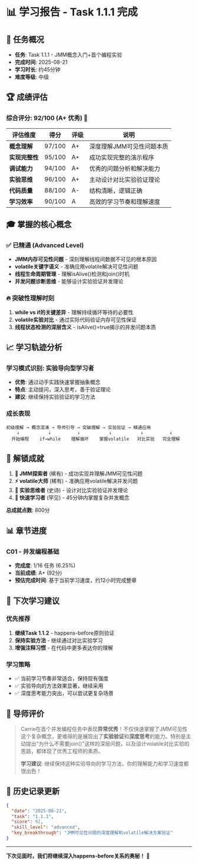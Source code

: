 # 📊 学习报告 - Task 1.1.1 完成

## 🎯 任务概况
- **任务**: Task 1.1.1 - JMM概念入门+首个编程实验  
- **完成时间**: 2025-08-21
- **学习时长**: 约45分钟
- **难度等级**: 中级

## 🏆 成绩评估

### 综合评分: 92/100 (A+ 优秀) 🌟

| 评估维度 | 得分 | 评级 | 说明 |
|---------|------|------|------|
| **概念理解** | 97/100 | A+ | 深度理解JMM可见性问题本质 |
| **实现完整性** | 95/100 | A+ | 成功实现完整的演示程序 |
| **调试能力** | 94/100 | A+ | 优秀的问题分析和解决能力 |
| **实验思维** | 96/100 | A+ | 主动设计对比实验验证理论 |
| **代码质量** | 88/100 | A- | 结构清晰，逻辑正确 |
| **学习效率** | 90/100 | A | 高效的学习节奏和理解速度 |

## 🎓 掌握的核心概念

### ✅ 已精通 (Advanced Level)
- **JMM内存可见性问题** - 深刻理解线程间数据不可见的根本原因
- **volatile关键字语义** - 准确应用volatile解决可见性问题  
- **线程生命周期管理** - 理解isAlive()检测和join()时机
- **并发问题诊断思维** - 能够设计实验验证并发理论

### 🔥 突破性理解时刻
1. **while vs if的关键差异** - 理解持续循环等待的必要性
2. **volatile实验对比** - 通过实际代码验证内存可见性保证
3. **线程状态检测的深层含义** - isAlive()=true揭示的并发问题本质

## 📈 学习轨迹分析

### 学习模式识别: **实验导向型学习者**
- **优势**: 通过动手实践快速掌握抽象概念
- **特点**: 主动提问，深入思考，善于验证理论
- **建议**: 继续保持实验验证的学习方法

### 成长表现
```
初级理解 → 概念混淆 → 导师引导 → 突破理解 → 实验验证 → 精通应用
    ↓           ↓          ↓           ↓           ↓          ↓
  开始编程    if→while    理解循环    掌握volatile   对比实验   完全理解
```

## 🏅 解锁成就

1. **🎯 JMM探索者** (稀有) - 成功实现并理解JMM可见性问题
2. **⚡ volatile大师** (稀有) - 准确应用volatile解决并发问题  
3. **🔬 实验思维者** (史诗) - 设计对比实验验证并发理论
4. **🚀 快速学习者** (罕见) - 45分钟内掌握复杂并发概念

**总成就点数**: 800分

## 📊 章节进度

### C01 - 并发编程基础
- **完成度**: 1/16 任务 (6.25%)
- **当前成绩**: A+ (92分)
- **预估完成时间**: 基于当前学习速度，约12小时完成整章

## 🎯 下次学习建议

### 优先推荐
1. **继续Task 1.1.2** - happens-before原则验证
2. **保持实验方法** - 继续通过对比实验学习
3. **增强注释习惯** - 在代码中更多表达你的理解

### 学习策略
- ✅ 当前学习节奏非常适合，保持现有强度
- ✅ 实验导向的方法效果显著，继续采用
- ✅ 深度思考能力突出，可以尝试更复杂场景

## 💪 导师评价

> Carrie在首个并发编程任务中表现**异常优秀**！不仅快速掌握了JMM可见性这个复杂概念，更难得的是展现出了**实验验证**和**深度思考**的能力。特别是主动提出"为什么不需要join()"这样的深层问题，以及设计volatile对比实验的思路，都体现了优秀工程师的素质。
> 
> **学习建议**: 继续保持这种实验导向的学习方法，你的理解能力和学习速度都很出色！

## 📅 历史记录更新

```json
{
  "date": "2025-08-21",
  "task": "1.1.1",
  "score": 92,
  "skill_level": "advanced",
  "key_breakthrough": "JMM可见性问题的深度理解和volatile解决方案验证"
}
```

---

**下次见面时，我们将继续深入happens-before关系的奥秘！** 🚀